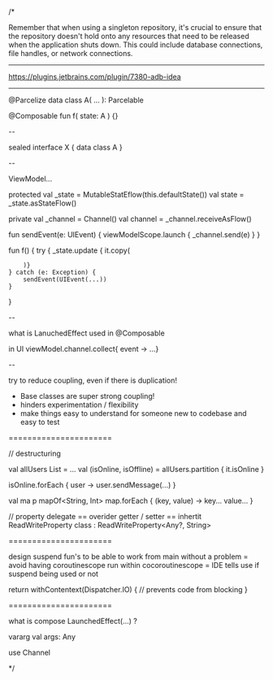 /*

Remember that when using a singleton repository, it's crucial to ensure that the repository doesn't
hold onto any resources that need to be released when the application shuts down. This could include
database connections, file handles, or network connections.

---

https://plugins.jetbrains.com/plugin/7380-adb-idea

---

@Parcelize
data class A(
...
): Parcelable

@Composable
fun f(
state: A
) {}

--

sealed interface X {
data class A
}

--

ViewModel...

protected val _state = MutableStatEflow(this.defaultState())
val state = _state.asStateFlow()

private val _channel = Channel<UIEvent>()
val channel = _channel.receiveAsFlow()

fun sendEvent(e: UIEvent) {
viewModelScope.launch {
_channel.send(e)
}
}

fun f() {
try {
_state.update { it.copy(

        )}
    } catch (e: Exception) {
        sendEvent(UIEvent(...))
    }

}

--

what is LanuchedEffect used in @Composable

in UI viewModel.channel.collect{ event -> ...}

--

try to reduce coupling, even if there is duplication!

- Base classes are super strong coupling!
- hinders experimentation / flexibility
- make things easy to understand for someone new to codebase and easy to test

======================

// destructuring

val allUsers List<User> = ...
val (isOnline, isOffline) = allUsers.partition { it.isOnline }

isOnline.forEach { user ->
user.sendMessage(...)
}

val ma p mapOf<String, Int>
map.forEach { (key, value) ->
key...
value...
}


// property delegate == overider getter / setter == inhertit ReadWriteProperty class
: ReadWriteProperty<Any?, String>

======================

design suspend fun's to be able to work from main without a problem
= avoid having coroutinescope run within cocoroutinescope
= IDE tells use if suspend being used or not

return withContentext(Dispatcher.IO) {
// prevents code from blocking
}

======================

what is compose LaunchedEffect(...) ?

vararg val args: Any

use Channel

*/
